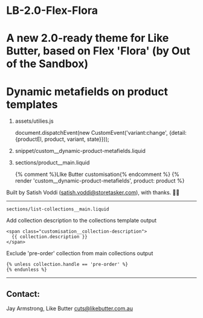 # LB-2.0-Flex-Flora
A new 2.0-ready theme for Like Butter, based on Flex 'Flora' (by Out of the Sandbox)
======================

# Dynamic metafields on product templates

1. assets/utilies.js

    document.dispatchEvent(new CustomEvent('variant:change', {detail: {productEl, product, variant, state}}));

1. snippet/custom__dynamic-product-metafields.liquid
1. sections/product__main.liquid

    {% comment %}LIke Butter customisation{% endcomment %}
    {% render 'custom__dynamic-product-metafields', product: product %}

Built by Satish Voddi (satish.voddi@storetasker.com), with thanks. 👏🏼

---


`sections/list-collections__main.liquid` 

Add collection description to the collections template output

    <span class="customisation__collection-description">
      {{ collection.description }}
    </span>

Exclude 'pre-order' collection from main collections output

    {% unless collection.handle == 'pre-order' %}
    {% endunless %}


---

## Contact:

Jay Armstrong, Like Butter
cuts@likebutter.com.au
